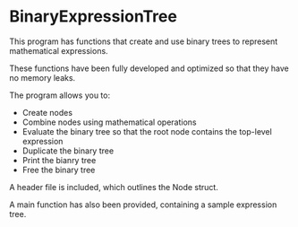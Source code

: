 # BinaryExpressionTree
This program has functions that create and use binary trees to represent mathematical expressions.

These functions have been fully developed and optimized so that they have no memory leaks.

The program allows you to:

- Create nodes
- Combine nodes using mathematical operations
- Evaluate the binary tree so that the root node contains the top-level expression
- Duplicate the binary tree
- Print the bianry tree
- Free the binary tree

A header file is included, which outlines the Node struct. 

A main function has also been provided, containing a sample expression tree.

